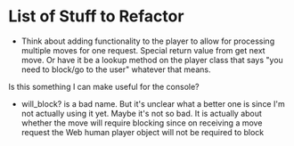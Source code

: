 # List of Stuff to Refactor

- Think about adding functionality to the player to allow for
processing multiple moves for one request. Special return value from
get next move. Or have it be a lookup method on the player class that
says "you need to block/go to the user" whatever that means.

Is this something I can make useful for the console?

- will_block? is a bad name. But it's unclear what a better one is
since I'm not actually using it yet. Maybe it's not so bad. It is
actually about whether the move will require blocking since on
receiving a move request the Web human player object will not be
required to block
